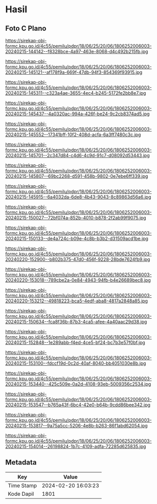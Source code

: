 # Hasil

## Foto C Plano

https://sirekap-obj-formc.kpu.go.id/4c55/pemilu/pdpr/18/06/25/20/06/1806252006003-20240215-144142--f8328bce-4a97-463e-8068-d4c492b215fb.jpg

https://sirekap-obj-formc.kpu.go.id/4c55/pemilu/pdpr/18/06/25/20/06/1806252006003-20240215-145121--af178f9a-669f-47db-94f3-854369f93915.jpg

https://sirekap-obj-formc.kpu.go.id/4c55/pemilu/pdpr/18/06/25/20/06/1806252006003-20240215-145311--c323a4ae-3655-4ec4-b245-5172fe2bb8e7.jpg

https://sirekap-obj-formc.kpu.go.id/4c55/pemilu/pdpr/18/06/25/20/06/1806252006003-20240215-145437--4a0320ac-994a-426f-be24-9c2cb8374ad5.jpg

https://sirekap-obj-formc.kpu.go.id/4c55/pemilu/pdpr/18/06/25/20/06/1806252006003-20240215-145552--17341bff-10f2-408d-acfa-6a3ff7480c3c.jpg

https://sirekap-obj-formc.kpu.go.id/4c55/pemilu/pdpr/18/06/25/20/06/1806252006003-20240215-145701--2c347d84-c4d6-4c9d-91c7-d08092d53443.jpg

https://sirekap-obj-formc.kpu.go.id/4c55/pemilu/pdpr/18/06/25/20/06/1806252006003-20240215-145807--69bc2268-d591-458b-9802-0e7ebe6ff339.jpg

https://sirekap-obj-formc.kpu.go.id/4c55/pemilu/pdpr/18/06/25/20/06/1806252006003-20240215-145915--6a4032da-6de8-4b43-9043-8c89863d56a6.jpg

https://sirekap-obj-formc.kpu.go.id/4c55/pemilu/pdpr/18/06/25/20/06/1806252006003-20240215-150027--72bf074a-852b-4010-b878-2f2ab99f9075.jpg

https://sirekap-obj-formc.kpu.go.id/4c55/pemilu/pdpr/18/06/25/20/06/1806252006003-20240215-150133--de4a724c-b09e-4c8b-b3b2-d31509acd1be.jpg

https://sirekap-obj-formc.kpu.go.id/4c55/pemilu/pdpr/18/06/25/20/06/1806252006003-20240220-152900--b802b375-47d0-456f-9228-28bde7624fb9.jpg

https://sirekap-obj-formc.kpu.go.id/4c55/pemilu/pdpr/18/06/25/20/06/1806252006003-20240220-153018--789cbe2a-0e84-4943-94fb-b4e26689bec8.jpg

https://sirekap-obj-formc.kpu.go.id/4c55/pemilu/pdpr/18/06/25/20/06/1806252006003-20240220-153212--49818223-bca5-4edf-aba8-4817a2848a85.jpg

https://sirekap-obj-formc.kpu.go.id/4c55/pemilu/pdpr/18/06/25/20/06/1806252006003-20240215-150634--fca8f36b-87b3-4ca5-afee-4a40aac29d38.jpg

https://sirekap-obj-formc.kpu.go.id/4c55/pemilu/pdpr/18/06/25/20/06/1806252006003-20240215-152848--1e289abb-f4ed-4ce5-bf24-bc7b3e57f0bf.jpg

https://sirekap-obj-formc.kpu.go.id/4c55/pemilu/pdpr/18/06/25/20/06/1806252006003-20240215-153100--fdccf19d-0c2d-40af-8040-bb4051030e8b.jpg

https://sirekap-obj-formc.kpu.go.id/4c55/pemilu/pdpr/18/06/25/20/06/1806252006003-20240215-153440--425c509e-0a2d-4108-93eb-5009356c2534.jpg

https://sirekap-obj-formc.kpu.go.id/4c55/pemilu/pdpr/18/06/25/20/06/1806252006003-20240215-153547--b765a43f-6bc4-42e0-b64b-9cdd86bee342.jpg

https://sirekap-obj-formc.kpu.go.id/4c55/pemilu/pdpr/18/06/25/20/06/1806252006003-20240215-153817--9a75a5cc-5206-4e8b-b263-86f1abd62054.jpg

https://sirekap-obj-formc.kpu.go.id/4c55/pemilu/pdpr/18/06/25/20/06/1806252006003-20240215-154014--26198824-1b7c-4109-adfa-72285d625835.jpg


## Metadata

| Key        | Value               |
| ---------- | ------------------- |
| Time Stamp | 2024-02-20 16:03:23 |
| Kode Dapil | 1801                |



